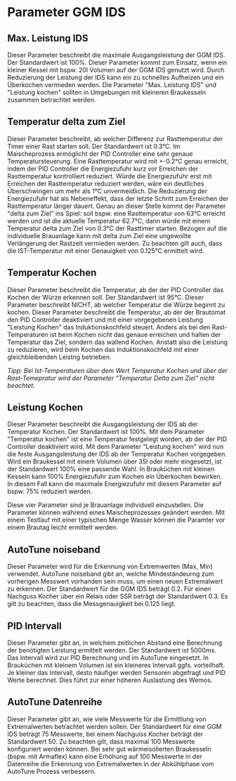 # Parameter GGM IDS

## Max. Leistung IDS

Dieser Parameter beschreibt die maximale Ausgangsleistung der GGM IDS. Der Standardwert ist 100%. Dieser Parameter kommt zum Einsatz, wenn ein kleiner Kessel mit bspw. 20l Volumen auf der GGM IDS genutzt wird. Durch Reduzierung der Leistung der IDS kann ein zu schnelles Aufheizen und ein Überkochen vermieden werden. Die Parameter "Max. Leistung IDS" und "Leistung kochen" sollten in Umgebungen mit kleineren Braukesseln zusammen betrachtet werden.

## Temperatur delta zum Ziel

Dieser Parameter beschreibt, ab welcher Differenz zur Rasttemperatur der Timer einer Rast starten soll. Der Standardwert ist 0.3°C. Im Maischeprozess ermöglicht der PID Controller eine sehr genaue Temperatursteuerung. Eine Rasttemperatur wird mit +-0.2°C genau erreicht, indem der PID Controller die Energiezufuhr kurz vor Erreichen der Rasttemperatur kontrolliert reduziert. Würde die Energiezufuhr erst mit Erreichen der Rasttemperatur reduziert werden, wäre ein deutliches Überschwingen um mehr als 1°C unvermeidlich. Die Reduzierung der Energiezufuhr hat als Nebeneffekt, dass der letzte Schritt zum Erreichen der Rasttemperatur länger dauert. Genau an dieser Stelle kommt der Parameter "delta zum Ziel" ins Spiel: soll bspw. eine Rasttemperatur von 63°C erreicht werden und ist die aktuelle Temperatur 62.7°C, dann würde mit einem Temperatur delta zum Ziel von 0.3°C der Rasttimer starten. Bezogen auf die individuelle Brauanlage kann mit delta zum Ziel eine ungewollte Verlängerung der Rastzeit vermieden werden. Zu beachten gilt auch, dass die IST-Temperatur mit einer Genauigkeit von 0.125°C ermittelt wird.

## Temperatur Kochen

Dieser Parameter beschreibt die Temperatur, ab der der PID Controller das Kochen der Würze erkennen soll. Der Standardwert ist 95°C. Dieser Parameter beschreibt NICHT, ab welcher Temperatur die Würze beginnt zu kochen. Dieser Parameter beschreibt die Temperatur, ab der der Brautomat den PID Controller deaktiviert und mit einer vorgegebenen Leistung "Leistung Kochen" das Induktionskochfeld steuert. Anders als bei den Rast-Temperaturen ist beim Kochen nicht das genaue erreichen und halten der Temperatur das Ziel, sondern das wallend Kochen. Anstatt also die Leistung zu reduzieren, wird beim Kochen das Induktionskochfeld mit einer gleichbleibenden Leistng betrieben.

_Tipp: Bei Ist-Temperaturen über dem Wert Temperatur Kochen und über der Rast-Temepratur wird der Parameter "Temperatur Delta zum Ziel" nicht beachtet._

## Leistung Kochen

Dieser Parameter beschreibt die Ausgangsleistung der IDS ab der Temperatur Kochen. Der Standardwert ist 100%. Mit dem Parameter "Temperatur kochen" ist eine Temperatur festgelegt worden, ab der der PID Controller deaktiviert wird. Mit dem Parameter "Leistung kochen" wird nun die feste Ausgangsleistung der IDS ab der Temperatur Kochen vorgegeben. Wird ein Braukessel mit einem Volumen über 35l oder mehr eingesetzt, ist der Standardwert 100% eine passende Wahl. In Brauküchen mit kleinen Kesseln kann 100% Energiezufuhr zum Kochen ein Überkochen bewirken. In diesem Fall kann die maximale Energiezufuhr mit diesem Parameter auf bspw. 75% reduziert werden.

Diese vier Parameter sind je Brauanlage individuell einzustellen. Die Parameter können während eines Maischeprozesses geändert werden. Mit einem Testlauf mit einer typischen Menge Wasser können die Paramter vor einem Brautag leicht ermittelt werden.

## AutoTune noiseband

Dieser Parameter wird für die Erkennung von Extremwerten (Max, Min) verwendet. AutoTune noiseband gibt an, welche Mindeständeurng zum vorherigen Messwert vorhanden sein muss, um einen neuen Extremalwert zu erkennen. Der Standardwert für die GGM IDS beträgt 0.2. Für einen Nachguss Kocher über ein Relais oder SSR beträgt der Standardwert 0.3. Es gilt zu beachten, dass die Messgenauigkeit bei 0.125 liegt.

## PID Intervall

Dieser Parameter gibt an, in welchem zeitlichen Abstand eine Berechnung der benötigten Leistung ermittelt werden. Der Standardwert ist 5000ms. Das Intervall wird zur PID Berechnung und im AutoTune eingesetzt. In Brauküchen mit kleinem Volumen ist ein kleineres Intervall ggfs. vorteilhaft. Je kleiner das Intervall, desto häufiger werden Sensoren abgefragt und PID Werte berechnet. Dies führt zur einer höheren Auslastung des Wemos.

## AutoTune Datenreihe

Dieser Parameter gibt an, wie viele Messwerte für die Ermittlung von Extremalwerten betrachtet werden sollen. Der Standardwert für eine GGM IDS beträgt 75 Messwerte, bei einem Nachguiss Kocher beträgt der Standardwert 50. Zu beachten gilt, dass maximal 100 Messwerte konfiguriert werden können. Bei sehr gut wärmeisolierten Braukesseln (bspw. mit Armaflex) kann eine Erhöhung auf 100 Messwerte in der Datenreihe die Erkennung von Extremalwerten in der Abkühlphase vom AutoTune Prozess verbessern.